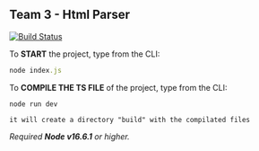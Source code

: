 
## Team 3 - Html Parser

[![Build Status](https://github.com/tomorrowdevs-projects/team3-html-parser/actions/workflows/node.yml/badge.svg?branch=main)](https://github.com/tomorrowdevs-projects/team3-html-parser/actions/workflows/node.yml)

To **START** the project, type from the CLI:

```ruby
node index.js
```

To **COMPILE THE TS FILE** of the project, type from the CLI:

```
node run dev

it will create a directory "build" with the compilated files
```
*Required **Node v16.6.1** or higher.*